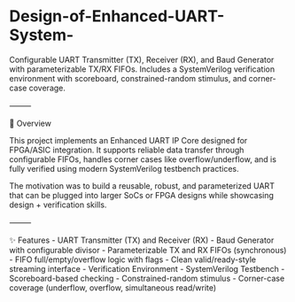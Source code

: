 # Design-of-Enhanced-UART-System-
Configurable UART Transmitter (TX), Receiver (RX), and Baud Generator with parameterizable TX/RX FIFOs. Includes a SystemVerilog verification environment with scoreboard, constrained-random stimulus, and corner-case coverage.

⸻

📘 Overview

This project implements an Enhanced UART IP Core designed for FPGA/ASIC integration. It supports reliable data transfer through configurable FIFOs, handles corner cases like overflow/underflow, and is fully verified using modern SystemVerilog testbench practices.

The motivation was to build a reusable, robust, and parameterized UART that can be plugged into larger SoCs or FPGA designs while showcasing design + verification skills.

⸻

✨ Features
	-	UART Transmitter (TX) and Receiver (RX)
	-	Baud Generator with configurable divisor
	-	Parameterizable TX and RX FIFOs (synchronous)
	-	FIFO full/empty/overflow logic with flags
	-	Clean valid/ready-style streaming interface
	-	Verification Environment
	-	SystemVerilog Testbench
	-	Scoreboard-based checking
	-	Constrained-random stimulus
	-	Corner-case coverage (underflow, overflow, simultaneous read/write)
